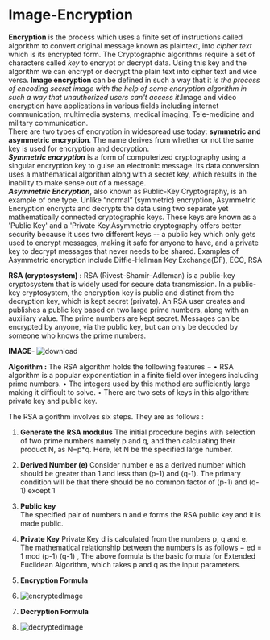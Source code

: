  # Image-Encryption

**Encryption** is the process which uses a finite set of instructions called algorithm to convert original message known as plaintext, into _cipher text_ which is its encrypted form.
          The Cryptographic algorithms require a set of characters called _key_ to encrypt or decrypt data. Using this key and the algorithm we can encrypt or decrypt the plain text into cipher text and vice versa.
          **Image encryption** can be defined in such a way that it _is the process of encoding secret image with the help of some encryption algorithm in such a way that unauthorized users can't access it_.Image and video encryption have applications in various fields including internet communication, multimedia systems, medical imaging, Tele-medicine and military communication.   
          There are two types of encryption in widespread use today: **symmetric and asymmetric** **encryption**. The name derives from whether or not the same key is used for encryption and decryption.  
         _**Symmetric encryption**_ is a form of computerized cryptography using a singular encryption key to guise an electronic message. Its data conversion uses a mathematical algorithm along with a secret key, which results in the inability to make sense out of a message.            
        _**Asymmetric Encryption**_, also known as Public-Key Cryptography, is an example of one type. Unlike “normal” (symmetric) encryption, Asymmetric Encryption encrypts and decrypts the data using two separate yet mathematically connected cryptographic keys. These keys are known as a 'Public Key' and a 'Private Key.Asymmetric cryptography offers better security because it uses two different keys -- a public key which only gets used to encrypt messages, making it safe for anyone to have, and a private key to decrypt messages that never needs to be shared. Examples of Asymmetric encryption include Diffie-Hellman Key Exchange(DF), ECC, RSA 

  **RSA (cryptosystem) :** 
RSA (Rivest–Shamir–Adleman) is a public-key cryptosystem that is widely used for secure data transmission.
    In a public-key cryptosystem, the encryption key is public and distinct from the decryption key, which is kept secret (private). An RSA user creates and publishes a public key based on two large prime numbers, along with an auxiliary value. The prime numbers are kept secret. Messages can be encrypted by anyone, via the public key, but can only be decoded by someone who knows the prime numbers.
    
**IMAGE-**
![download](https://user-images.githubusercontent.com/62015323/125187803-0a6ad780-e24f-11eb-9fdd-16b5eba8a857.png)

**Algorithm :**
The RSA algorithm holds the following features −
• RSA algorithm is a popular exponentiation in a finite field over integers including prime numbers.
• The integers used by this method are sufficiently large making it difficult to solve.
• There are two sets of keys in this algorithm: private key and public key.

The RSA algorithm involves six steps. They are as follows :    
1)  **Generate the RSA modulus**
    The initial procedure begins with selection of two prime numbers namely p and q, and then calculating     their product N, as N=p*q. Here, let N be the specified large number.
2)  **Derived Number (e)**
    Consider number e as a derived number which should be greater than 1 and less than (p-1) and (q-1).       The primary condition will be that there should be no common factor of (p-1) and (q-1) except 1   
3)  **Public key**    
    The specified pair of numbers n and e forms the RSA public key and it is made public.
4)  **Private Key**
    Private Key d is calculated from the numbers p, q and e. The mathematical relationship between the       numbers is as follows − ed = 1 mod (p-1) (q-1) , The above formula is the basic formula for Extended     Euclidean Algorithm, which takes p and q as the input parameters.
5)  **Encryption Formula**
6)  ![encryptedImage](https://user-images.githubusercontent.com/62015323/125188146-59653c80-e250-11eb-879b-a38fae149a0d.png)

7)  **Decryption Formula**    
8)  ![decryptedImage](https://user-images.githubusercontent.com/62015323/125188159-64b86800-e250-11eb-9715-84b46f4111da.png)
